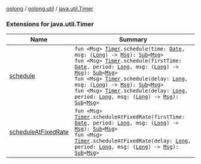 [oolong](../../index.md) / [oolong.util](../index.md) / [java.util.Timer](./index.md)

### Extensions for java.util.Timer

| Name | Summary |
|---|---|
| [schedule](schedule.md) | `fun <Msg> `[`Timer`](http://docs.oracle.com/javase/6/docs/api/java/util/Timer.html)`.schedule(time: `[`Date`](http://docs.oracle.com/javase/6/docs/api/java/util/Date.html)`, msg: (`[`Long`](https://kotlinlang.org/api/latest/jvm/stdlib/kotlin/-long/index.html)`) -> `[`Msg`](schedule.md#Msg)`): `[`Sub`](../../oolong.platform/-sub/index.md)`<`[`Msg`](schedule.md#Msg)`>`<br>`fun <Msg> `[`Timer`](http://docs.oracle.com/javase/6/docs/api/java/util/Timer.html)`.schedule(firstTime: `[`Date`](http://docs.oracle.com/javase/6/docs/api/java/util/Date.html)`, period: `[`Long`](https://kotlinlang.org/api/latest/jvm/stdlib/kotlin/-long/index.html)`, msg: (`[`Long`](https://kotlinlang.org/api/latest/jvm/stdlib/kotlin/-long/index.html)`) -> `[`Msg`](schedule.md#Msg)`): `[`Sub`](../../oolong.platform/-sub/index.md)`<`[`Msg`](schedule.md#Msg)`>`<br>`fun <Msg> `[`Timer`](http://docs.oracle.com/javase/6/docs/api/java/util/Timer.html)`.schedule(delay: `[`Long`](https://kotlinlang.org/api/latest/jvm/stdlib/kotlin/-long/index.html)`, msg: (`[`Long`](https://kotlinlang.org/api/latest/jvm/stdlib/kotlin/-long/index.html)`) -> `[`Msg`](schedule.md#Msg)`): `[`Sub`](../../oolong.platform/-sub/index.md)`<`[`Msg`](schedule.md#Msg)`>`<br>`fun <Msg> `[`Timer`](http://docs.oracle.com/javase/6/docs/api/java/util/Timer.html)`.schedule(delay: `[`Long`](https://kotlinlang.org/api/latest/jvm/stdlib/kotlin/-long/index.html)`, period: `[`Long`](https://kotlinlang.org/api/latest/jvm/stdlib/kotlin/-long/index.html)`, msg: (`[`Long`](https://kotlinlang.org/api/latest/jvm/stdlib/kotlin/-long/index.html)`) -> `[`Msg`](schedule.md#Msg)`): `[`Sub`](../../oolong.platform/-sub/index.md)`<`[`Msg`](schedule.md#Msg)`>` |
| [scheduleAtFixedRate](schedule-at-fixed-rate.md) | `fun <Msg> `[`Timer`](http://docs.oracle.com/javase/6/docs/api/java/util/Timer.html)`.scheduleAtFixedRate(firstTime: `[`Date`](http://docs.oracle.com/javase/6/docs/api/java/util/Date.html)`, period: `[`Long`](https://kotlinlang.org/api/latest/jvm/stdlib/kotlin/-long/index.html)`, msg: (`[`Long`](https://kotlinlang.org/api/latest/jvm/stdlib/kotlin/-long/index.html)`) -> `[`Msg`](schedule-at-fixed-rate.md#Msg)`): `[`Sub`](../../oolong.platform/-sub/index.md)`<`[`Msg`](schedule-at-fixed-rate.md#Msg)`>`<br>`fun <Msg> `[`Timer`](http://docs.oracle.com/javase/6/docs/api/java/util/Timer.html)`.scheduleAtFixedRate(delay: `[`Long`](https://kotlinlang.org/api/latest/jvm/stdlib/kotlin/-long/index.html)`, period: `[`Long`](https://kotlinlang.org/api/latest/jvm/stdlib/kotlin/-long/index.html)`, msg: (`[`Long`](https://kotlinlang.org/api/latest/jvm/stdlib/kotlin/-long/index.html)`) -> `[`Msg`](schedule-at-fixed-rate.md#Msg)`): `[`Sub`](../../oolong.platform/-sub/index.md)`<`[`Msg`](schedule-at-fixed-rate.md#Msg)`>` |
